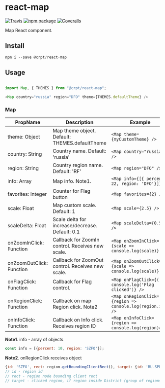 # react-map

[![Travis][build-badge]][build]
[![npm package][npm-badge]][npm]
[![Coveralls][coveralls-badge]][coveralls]

Map React component.

## Install ##
```javascript
npm i --save @crpt/react-map
```

## Usage

```javascript

import Map, { THEMES } from "@crpt/react-map";

<Map country="russia" region="DFO" theme={THEMES.defaultTheme} />
```

### Map

| PropName | Description | Example |
|---|---|---|
| theme: Object | Map theme object. Default: THEMES.defaultTheme | `<Map theme={myCustomTheme} />` |
| country: String  | Country name. Default: 'russia' |  `<Map country="russia" />` |
| region: String  | Country region name. Default: 'RF' |  `<Map region="DFO" />` |
| info: Array  | Map info. Note1. |  `<Map info={[{ percent: 22, region: 'DFO'}]} />` |
| favorites: Integer | Counter for Flag button | `<Map favorites={2} />` |
| scale: Float | Map custom scale. Default: 1 | `<Map scale={2.5} />` |
| scaleDelta: Float | Scale delta for increase/decrease. Default: 0.1 | `<Map scaleDelta={0.5} />` |
| onZoomInClick: Function | Callback for ZoomIn control. Receives new scale. | `<Map onZoomInClick={scale => console.log(scale)} />` |
| onZoomOutClick: Function | Callback for ZoomOut control. Receives new scale. | `<Map onZoomOutClick={scale => console.log(scale)} />` |
| onFlagClick: Function | Callback for Flag control. | `<Map onFlagClick={() => console.log('Flag clicked')} />` |
| onRegionClick: Function | Callback on map Region click. Note2 | `<Map onRegionClick={region => console.log(region.id)} />` |
| onInfoClick: Function | Callback on Info click. Receives region ID | `<Map onInfoClick={region => console.log(region)>` |

__Note1__. info - array of objects
```javascript
const info = [{percent: 10, region: 'SZFO'}];
```

__Note2__. onRegionClick receives object

```javascript
{id: 'SZFO', rect: region.getBoundingClientRect(), target: {id: 'RU-SPE', rect: target.getBoundingClientRect()}}
// id - region id
// rect - region node bounding client rect
// target - clicked region, if region inside District (group of regions).
```

[build-badge]: https://img.shields.io/travis/user/repo/master.png?style=flat-square
[build]: https://travis-ci.org/user/repo

[npm-badge]: https://img.shields.io/npm/v/npm-package.png?style=flat-square
[npm]: https://www.npmjs.org/package/npm-package

[coveralls-badge]: https://img.shields.io/coveralls/user/repo/master.png?style=flat-square
[coveralls]: https://coveralls.io/github/user/repo
